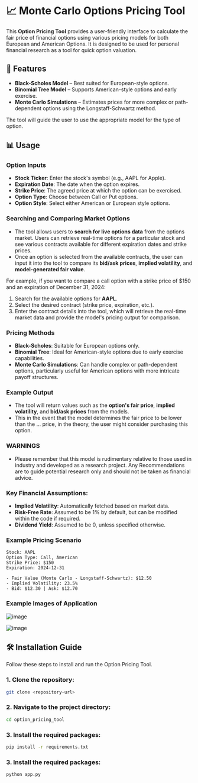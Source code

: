 # 📈 Monte Carlo Options Pricing Tool

This **Option Pricing Tool** provides a user-friendly interface to calculate the fair price of financial options using various pricing models for both European and American Options. It is designed to be used for personal financial research as a tool for quick option valuation.

## 🚀 Features

- **Black-Scholes Model** – Best suited for European-style options.
- **Binomial Tree Model** – Supports American-style options and early exercise.
- **Monte Carlo Simulations** – Estimates prices for more complex or path-dependent options using the Longstaff-Schwartz method.

The tool will guide the user to use the appropriate model for the type of option.


## 📊 Usage

### Option Inputs
- **Stock Ticker**: Enter the stock's symbol (e.g., AAPL for Apple).
- **Expiration Date**: The date when the option expires.
- **Strike Price**: The agreed price at which the option can be exercised.
- **Option Type**: Choose between Call or Put options.
- **Option Style**: Select either American or European style options.

### Searching and Comparing Market Options
- The tool allows users to **search for live options data** from the options market. Users can retrieve real-time options for a particular stock and see various contracts available for different expiration dates and strike prices.
- Once an option is selected from the available contracts, the user can input it into the tool to compare its **bid/ask prices**, **implied volatility**, and **model-generated fair value**.
  
For example, if you want to compare a call option with a strike price of $150 and an expiration of December 31, 2024:
1. Search for the available options for **AAPL**.
2. Select the desired contract (strike price, expiration, etc.).
3. Enter the contract details into the tool, which will retrieve the real-time market data and provide the model's pricing output for comparison.

### Pricing Methods
- **Black-Scholes**: Suitable for European options only.
- **Binomial Tree**: Ideal for American-style options due to early exercise capabilities.
- **Monte Carlo Simulations**: Can handle complex or path-dependent options, particularly useful for American options with more intricate payoff structures.

### Example Output
- The tool will return values such as the **option's fair price**, **implied volatility**, and **bid/ask prices** from the models.
- This in the event that the model determines the fair price to be lower than the ... price, in the theory, the user might consider purchasing this option.

### WARNINGS
- Please remember that this model is rudimentary relative to those used in industry and developed as a research project. Any Recommendations are to guide potential research only and should not be taken as financial advice.

### Key Financial Assumptions:
- **Implied Volatility**: Automatically fetched based on market data.
- **Risk-Free Rate**: Assumed to be 1% by default, but can be modified within the code if required.
- **Dividend Yield**: Assumed to be 0, unless specified otherwise.

### Example Pricing Scenario
```plaintext
Stock: AAPL
Option Type: Call, American
Strike Price: $150
Expiration: 2024-12-31

- Fair Value (Monte Carlo - Longstaff-Schwartz): $12.50
- Implied Volatility: 23.5%
- Bid: $12.30 | Ask: $12.70
```
### Example Images of Application

![image](https://github.com/user-attachments/assets/57a02de8-afc7-4922-a5c8-b547f863902b)


![image](https://github.com/user-attachments/assets/d0bc744a-1c0c-4775-9237-1c4b0291bbe1)



## 🛠️ Installation Guide

Follow these steps to install and run the Option Pricing Tool.

### 1. Clone the repository:
```bash
git clone <repository-url>
```

### 2. Navigate to the project directory:
```bash
cd option_pricing_tool
```

### 3. Install the required packages:
```bash
pip install -r requirements.txt
```
### 3. Install the required packages:
```bash
python app.py
```
